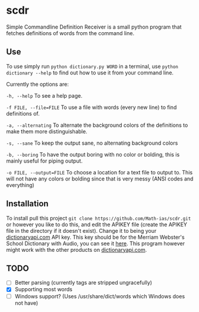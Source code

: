 scdr
====

Simple Commandline Definition Receiver is a small python program that fetches definitions of words from the command line.

Use
---

To use simply run `python dictionary.py WORD` in a terminal, use `python dictionary --help` to find out how to use it from your command line.

Currently the options are:

`-h, --help` To see a help page.

`-f FILE, --file=FILE` To use a file with words (every new line) to find definitions of.

`-a, --alternating` To alternate the background colors of the definitions to make them more distinguishable.

`-s, --sane` To keep the output sane, no alternating background colors

`-b, --boring` To have the output boring with no color or bolding, this is mainly useful for piping output.

`-o FILE, --output=FILE` To choose a location for a text file to output to. This will not have any colors or bolding since that is very messy (ANSI codes and everything)

Installation
------------

To install pull this project `git clone https://github.com/Math-ias/scdr.git` or however you like to do this, and edit the APIKEY file (create the APIKEY file in the directory if it doesn't exist). Change it to being your [dictionaryapi.com](http://www.dictionaryapi.com/) API key. This key should be for the Merriam Webster's School Dictionary with Audio, you can see it [here](http://www.dictionaryapi.com/products/api-school-dictionary.htm). This program however might work with the other products on [dictionaryapi.com](http://www.dictionaryapi.com/).

TODO
----

 - [ ] Better parsing (currently tags are stripped ungracefully)
 - [x] Supporting most words
 - [ ] Windows support? (Uses /usr/share/dict/words which Windows does not have)
